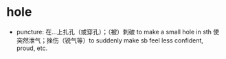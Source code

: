 # hole

- puncture: 在…上扎孔（或穿孔）；（被）刺破 to make a small hole in sth 使突然泄气；挫伤（锐气等）to suddenly make sb feel less confident, proud, etc.
